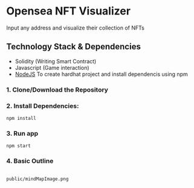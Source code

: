 # Opensea NFT Visualizer

Input any address and visualize their collection of NFTs

## Technology Stack & Dependencies

- Solidity (Writing Smart Contract)
- Javascript (Game interaction)
- [NodeJS](https://nodejs.org/en/) To create hardhat project and install dependencis using npm

### 1. Clone/Download the Repository

### 2. Install Dependencies:

```
npm install
```

### 3. Run app

```
npm start
```

### 4. Basic Outline

```

public/mindMapImage.png
```
